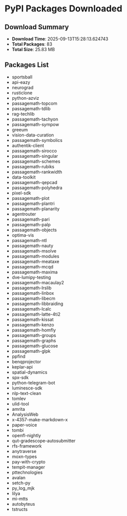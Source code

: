 # PyPI Packages Downloaded

## Download Summary
- **Download Time**: 2025-09-13T15:28:13.624743
- **Total Packages**: 83
- **Total Size**: 25.83 MB

## Packages List
- sportsball
- api-eazy
- neurograd
- rusticlone
- python-azviz
- passagemath-topcom
- passagemath-tdlib
- rag-techlib
- passagemath-tachyon
- passagemath-sympow
- greeum
- vision-data-curation
- passagemath-symbolics
- authentik-client
- passagemath-sirocco
- passagemath-singular
- passagemath-schemes
- passagemath-rubiks
- passagemath-rankwidth
- data-toolkit
- passagemath-qepcad
- passagemath-polyhedra
- pixel-sdk
- passagemath-plot
- passagemath-plantri
- passagemath-planarity
- agentrouter
- passagemath-pari
- passagemath-palp
- passagemath-objects
- optima-vis
- passagemath-ntl
- passagemath-nauty
- passagemath-msolve
- passagemath-modules
- passagemath-meataxe
- passagemath-mcqd
- passagemath-maxima
- dve-lumipy-testing
- passagemath-macaulay2
- passagemath-lrslib
- passagemath-linbox
- passagemath-libecm
- passagemath-libbraiding
- passagemath-lcalc
- passagemath-latte-4ti2
- passagemath-kissat
- passagemath-kenzo
- passagemath-homfly
- passagemath-groups
- passagemath-graphs
- passagemath-glucose
- passagemath-glpk
- ppfind
- benqprojector
- keplar-api
- spatial-dynamics
- spx-sdk
- python-telegram-bot
- luminesce-sdk
- nlp-text-clean
- tomlev
- ulid-tool
- amrita
- AnalysisWeb
- x-4357-make-markdown-x
- paper-voice
- tombi
- openfl-nightly
- qut-gradescope-autosubmitter
- rfs-framework
- anytraverse
- moxn-types
- pay-with-crypto
- tempit-manager
- pttechnologies
- avalan
- setch-py
- py_log_mjk
- lilya
- mi-mtts
- autobyteus
- tstructs
